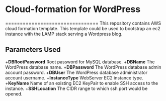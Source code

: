 # Cloud-formation for  WordPress
================================
This repository contains AWS cloud formation template. This template could be used to bootstrap an ec2 instance with the LAMP stack serving a Wordpress blog.

##  Parameters Used

+**DBRootPassword** Root password for MySQL database.
+**DBName** The WordPress database name.
+**DBPassword** The WordPress database admin account password.
+**DBUser** The WordPress database administrator account username.
+**InstanceType** WebServer EC2 instance type.
+**KeyName** Name of an existing EC2 KeyPair to enable SSH access to the instance.
+**SSHLocation** The CIDR range to which ssh port would be opened.

